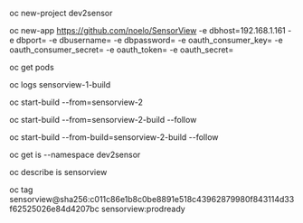 oc new-project dev2sensor

oc new-app  https://github.com/noelo/SensorView  -e dbhost=192.168.1.161 -e dbport= -e dbusername= -e dbpassword= -e oauth_consumer_key= -e oauth_consumer_secret= -e oauth_token= -e oauth_secret=

oc get pods

oc logs sensorview-1-build

oc start-build --from=sensorview-2

oc start-build --from=sensorview-2-build --follow

oc start-build --from-build=sensorview-2-build --follow

oc get is --namespace dev2sensor

oc describe is sensorview

oc tag sensorview@sha256:c011c86e1b8c0be8891e518c43962879980f843114d33f62525026e84d4207bc sensorview:prodready